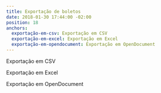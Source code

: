 ```yaml
---
title: Exportação de boletos
date: 2018-01-30 17:44:00 -02:00
position: 18
anchors:
  exportação-em-csv: Exportação em CSV
  exportação-em-excel: Exportação em Excel
  exportação-em-opendocument: Exportação em OpenDocument
---
```


Exportação em CSV

Exportação em Excel

Exportação em OpenDocument